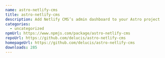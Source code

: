 ```yaml
---
name: astro-netlify-cms
title: astro-netlify-cms
description: Add Netlify CMS’s admin dashboard to your Astro project
categories:
  - uncategorized
npmUrl: https://www.npmjs.com/package/astro-netlify-cms
repoUrl: https://github.com/delucis/astro-netlify-cms
homepageUrl: https://github.com/delucis/astro-netlify-cms
downloads: 285
---
```

